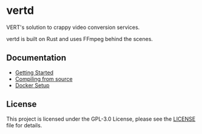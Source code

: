 # vertd

VERT's solution to crappy video conversion services.

vertd is built on Rust and uses FFmpeg behind the scenes.

## Documentation

- [Getting Started](./docs/GETTING_STARTED.md)
- [Compiling from source](./docs/COMPILING_FROM_SOURCE.md)
- [Docker Setup](./docs/DOCKER_SETUP.md)

## License

This project is licensed under the GPL-3.0 License, please see the [LICENSE](./LICENSE) file for details.
